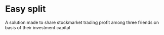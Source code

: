 # Easy split
A solution made to share stockmarket trading profit among three friends on basis of their investment capital